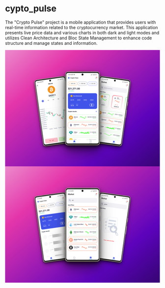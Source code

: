 # cypto_pulse
The "Crypto Pulse" project is a mobile application that provides users with real-time information related to the cryptocurrency market. This application presents live price data and various charts in both dark and light modes and utilizes Clean Architecture and Bloc State Management to enhance code structure and manage states and information.

<img align="center" src="https://github.com/RezaMohammadi8001/crypto_pulse/blob/master/assets/mockups/mockup1.jpg">
<img align="center" src="https://github.com/RezaMohammadi8001/crypto_pulse/blob/master/assets/mockups/mockup%202.jpg">
